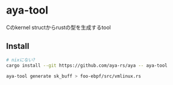 # aya-tool

Cのkernel structからrustの型を生成するtool

## Install

```sh
# nixにない?
cargo install --git https://github.com/aya-rs/aya -- aya-tool

aya-tool generate sk_buff > foo-ebpf/src/vmlinux.rs
```
